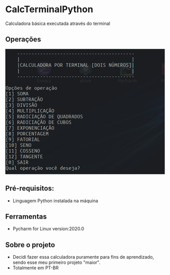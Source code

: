 # CalcTerminalPython
Calculadora básica executada através do terminal

## Operações
![Printscreen](https://github.com/Nicholove/CalcTerminalPython/blob/master/Calc_Img1.png)

## Pré-requisitos:
- Linguagem Python instalada na máquina

## Ferramentas
- Pycharm for Linux version:2020.0

## Sobre o projeto
- Decidi fazer essa calculadora puramente para fins de aprendizado, sendo esse meu primeiro projeto "maior".
- Totalmente em PT-BR
